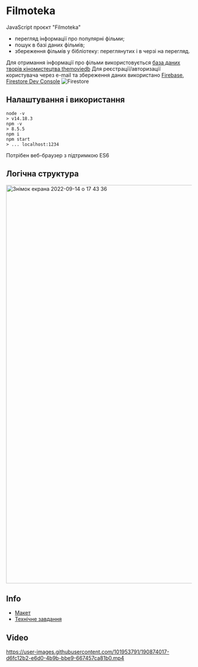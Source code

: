 # Filmoteka

JavaScript проєкт "Filmoteka" 
- перегляд інформації про популярні фільми;
- пошук в базі даних фільмів;
- збереження фільмів у бібліотеку: переглянутих і в черзі на перегляд.

Для отримання інформації про фільми використовується [база даних творів кіномистецтва themoviedb](https://www.themoviedb.org/)
Для реєстрації/авторизації користувача через e-mail та збереження даних використано [Firebase](https://firebase.google.com/), [Firestore Dev Console](https://console.firebase.google.com/u/0/project/filmoteka-fa3c9/firestore)
![Firestore](https://user-images.githubusercontent.com/101953791/190874685-d71fd160-9aa6-458a-bcc7-f86e5e5a547b.png)


## Налаштування і використання

```
node -v
> v14.18.3
npm -v
> 8.5.5
npm i
npm start
> ... localhost:1234
```

Потрібен веб-браузер з підтримкою ES6

## Логічна структура

<img width="1082" alt="Знімок екрана 2022-09-14 о 17 43 36" src="https://user-images.githubusercontent.com/101953791/190186668-67510ced-fb27-4327-b0b1-e61b481a7143.png">

## Info
- [Макет](https://www.figma.com/file/IOrJziFAjQD8Xb5V1fx0ib/Filmoteka-(Copy)-(Copy)?node-id=0%3A1)
- [Технічне завдання](https://docs.google.com/spreadsheets/d/1lai2dyWopShOm1EPZymlo6YcmHvIaz-znT34xyqW57I/edit?usp=sharing)

## Video


https://user-images.githubusercontent.com/101953791/190874017-d6fc12b2-e6d0-4b9b-bbe9-667457ca81b0.mp4

